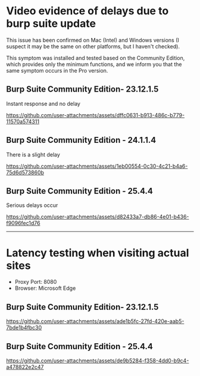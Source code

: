 # Video evidence of delays due to burp suite update

This issue has been confirmed on Mac (Intel) and Windows versions (I suspect it may be the same on other platforms, but I haven't checked).

This symptom was installed and tested based on the Community Edition, which provides only the minimum functions, and we inform you that the same symptom occurs in the Pro version.


## Burp Suite Community Edition- 23.12.1.5
Instant response and no delay

https://github.com/user-attachments/assets/dffc0631-b913-486c-b779-11570a574311



## Burp Suite Community Edition - 24.1.1.4
There is a slight delay

https://github.com/user-attachments/assets/1eb00554-0c30-4c21-b4a6-75d6d573860b



## Burp Suite Community Edition - 25.4.4
Serious delays occur

https://github.com/user-attachments/assets/d82433a7-db86-4e01-b436-f9096fec1d76



---




# Latency testing when visiting actual sites

- Proxy Port: 8080
- Browser: Microsoft Edge

## Burp Suite Community Edition- 23.12.1.5

https://github.com/user-attachments/assets/ade1b5fc-27fd-420e-aab5-7bde1b4fbc30



## Burp Suite Community Edition - 25.4.4

https://github.com/user-attachments/assets/de9b5284-f358-4dd0-b9c4-a478822e2c47


